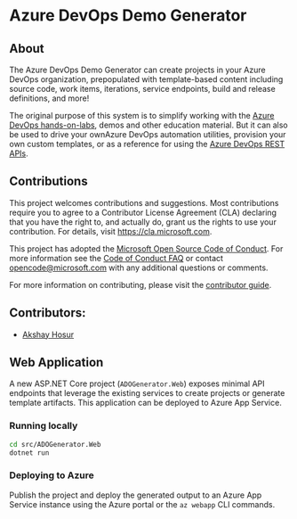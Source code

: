 # Azure DevOps Demo Generator


## About

The Azure DevOps Demo Generator can create projects in your Azure DevOps organization, prepopulated with template-based content including source code, work items, iterations, service endpoints, build and release definitions, and more!

The original purpose of this system is to simplify working with the [Azure DevOps hands-on-labs](https://www.azuredevopslabs.com), demos and other education material. But it can also be used to drive your ownAzure DevOps automation utilities, provision your own custom templates, or as a reference for using the [Azure DevOps REST APIs](https://learn.microsoft.com/en-us/rest/api/azure/devops/).

## Contributions

This project welcomes contributions and suggestions.  Most contributions require you to agree to a Contributor License Agreement (CLA) declaring that you have the right to, and actually do, grant us the rights to use your contribution. For details, visit https://cla.microsoft.com.

This project has adopted the [Microsoft Open Source Code of Conduct](https://opensource.microsoft.com/codeofconduct/). For more information see the [Code of Conduct FAQ](https://opensource.microsoft.com/codeofconduct/faq/) or contact [opencode@microsoft.com](mailto:opencode@microsoft.com) with any additional questions or comments.

For more information on contributing, please visit the [contributor guide](./CONTRIBUTING.md).

## Contributors:

- [Akshay Hosur](https://github.com/akshay-online)

## Web Application

A new ASP.NET Core project (`ADOGenerator.Web`) exposes minimal API endpoints that leverage the existing services to create projects or generate template artifacts. This application can be deployed to Azure App Service.

### Running locally

```bash
cd src/ADOGenerator.Web
dotnet run
```

### Deploying to Azure

Publish the project and deploy the generated output to an Azure App Service instance using the Azure portal or the `az webapp` CLI commands.
